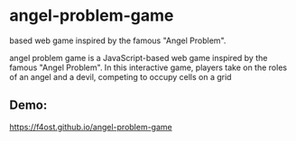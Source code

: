 # angel-problem-game

based web game inspired by the famous "Angel Problem".

angel problem game is a JavaScript-based web game inspired by the famous "Angel Problem". In this interactive game, players take on the roles of an angel and a devil, competing to occupy cells on a grid

## Demo:
https://f4ost.github.io/angel-problem-game
